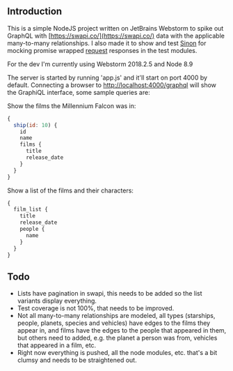 ## Introduction

This is a simple NodeJS project written on JetBrains Webstorm to spike out GraphQL with [https://swapi.co/](https://swapi.co/) data with the applicable many-to-many relationships. I also made it to show and test [Sinon](https://github.com/sinonjs/sinon) for mocking promise wrapped [request](https://github.com/request/request) responses in the test modules.

For the dev I'm currently using Webstorm 2018.2.5 and Node 8.9

The server is started by running &#39;app.js&#39; and it&#39;ll start on port 4000 by default.  Connecting a browser to [http://localhost:4000/graphql](http://localhost:4000/graphql) will show the GraphiQL interface, some sample queries are:

Show the films the Millennium Falcon was in:

```javascript
{
  ship(id: 10) {
    id
    name
    films {
      title
      release_date
    }
  }
}
```
Show a list of the films and their characters:
```javascript
{
  film_list {
    title
    release_date
    people {
      name
    }
  }
}
```

## Todo

- Lists have pagination in swapi, this needs to be added so the list variants display everything.
- Test coverage is not 100%, that needs to be improved.
- Not all many-to-many relationships are modeled, all types (starships, people, planets, species and vehicles) have edges to the films they appear in, and films have the edges to the people that appeared in them, but others need to added, e.g. the planet a person was from, vehicles that appeared in a film, etc.
- Right now everything is pushed, all the node modules, etc. that's a bit clumsy and needs to be straightened out.  
